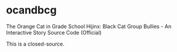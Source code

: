 # ocandbcg
The Orange Cat in Grade School Hijinx: Black Cat Group Bullies - An Interactive Story Source Code (Official)

This is a closed-source.
